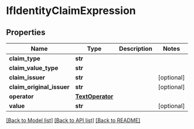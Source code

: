 # IfIdentityClaimExpression

## Properties
Name | Type | Description | Notes
------------ | ------------- | ------------- | -------------
**claim_type** | **str** |  | 
**claim_value_type** | **str** |  | 
**claim_issuer** | **str** |  | [optional] 
**claim_original_issuer** | **str** |  | [optional] 
**operator** | [**TextOperator**](TextOperator.md) |  | 
**value** | **str** |  | [optional] 

[[Back to Model list]](../README.md#documentation-for-models) [[Back to API list]](../README.md#documentation-for-api-endpoints) [[Back to README]](../README.md)


